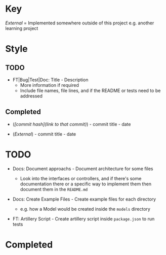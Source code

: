 # Key

*External* = Implemented somewhere outside of this project e.g. another learning project

# Style

## TODO

* FT|Bug|Test|Doc: Title - Description
    * More information if required
    * Include file names, file lines, and if the README or tests need to be addressed

## Completed

* (*[commit hash](link to that commit)*) - commit title - date

* (*External*) - commit title - date

# TODO

* Docs: Document approachs - Document architecture for some files
    * Look into the interfaces or controllers, and if there's some documentation there or a specific way to implement them then document them in the `README.md`

* Docs: Create Example Files - Create example files for each directory
    * e.g. how a Model would be created inside the `models` directory

* FT: Artillery Script - Create artillery script inside `package.json` to run tests

# Completed
